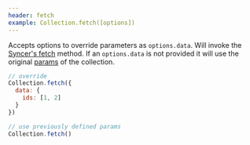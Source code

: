 ```yaml
---
header: fetch
example: Collection.fetch([options])
---
```


Accepts options to override parameters as `options.data`. Will invoke the [Syncer's fetch](/syncer#fetch) method.  If an `options.data` is not provided it will use the original [params](#params) of the collection.

```js
// override
Collection.fetch({
  data: {
    ids: [1, 2]
  }
})

// use previously defined params
Collection.fetch()
```
